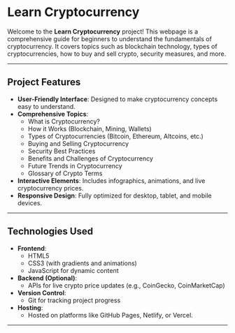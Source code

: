  # **Learn Cryptocurrency**

Welcome to the **Learn Cryptocurrency** project! This webpage is a comprehensive guide for beginners to understand the fundamentals of cryptocurrency. It covers topics such as blockchain technology, types of cryptocurrencies, how to buy and sell crypto, security measures, and more.

---

## **Project Features**

- **User-Friendly Interface**: Designed to make cryptocurrency concepts easy to understand.
- **Comprehensive Topics**:
  - What is Cryptocurrency?
  - How it Works (Blockchain, Mining, Wallets)
  - Types of Cryptocurrencies (Bitcoin, Ethereum, Altcoins, etc.)
  - Buying and Selling Cryptocurrency
  - Security Best Practices
  - Benefits and Challenges of Cryptocurrency
  - Future Trends in Cryptocurrency
  - Glossary of Crypto Terms
- **Interactive Elements**: Includes infographics, animations, and live cryptocurrency prices.
- **Responsive Design**: Fully optimized for desktop, tablet, and mobile devices.

---

## **Technologies Used**

- **Frontend**:
  - HTML5
  - CSS3 (with gradients and animations)
  - JavaScript for dynamic content
- **Backend (Optional)**:
  - APIs for live crypto price updates (e.g., CoinGecko, CoinMarketCap)
- **Version Control**:
  - Git for tracking project progress
- **Hosting**:
  - Hosted on platforms like GitHub Pages, Netlify, or Vercel.

---
